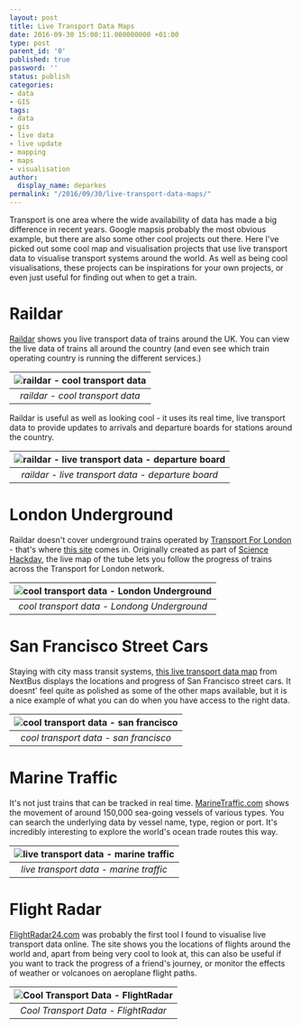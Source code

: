```yaml
---
layout: post
title: Live Transport Data Maps
date: 2016-09-30 15:00:11.000000000 +01:00
type: post
parent_id: '0'
published: true
password: ''
status: publish
categories:
- data
- GIS
tags:
- data
- gis
- live data
- live update
- mapping
- maps
- visualisation
author:
  display_name: deparkes
permalink: "/2016/09/30/live-transport-data-maps/"
---
```

Transport is one area where the wide availability of data has made a big difference in recent years. Google mapsis probably the most obvious example, but there are also some other cool projects out there. Here I've picked out some cool map and visualisation projects that use live transport data to visualise transport systems around the world. As well as being cool visualisations, these projects can be inspirations for your own projects, or even just useful for finding out when to get a train.
<h1>Raildar</h1>
<a href="https://raildar.co.uk/">Raildar</a> shows you live transport data of trains around the UK. You can view the live data of trains all around the country (and even see which train operating country is running the different services.)

| ![raildar - cool transport data]({{site.baseurl}}/assets/2016/09/Raildar.png) |
|:--:|
| *raildar - cool transport data* |

Raildar is useful as well as looking cool - it uses its real time, live transport data to provide updates to arrivals and departure boards for stations around the country.

| ![raildar - live transport data - departure board]({{site.baseurl}}/assets/2016/09/Raildar-departures.png) |
|:--:|
| *raildar - live transport data - departure board* |

<h1>London Underground</h1>
Raildar doesn't cover underground trains operated by <a href="https://tfl.gov.uk/">Transport For London</a> - that's where <a href="https://traintimes.org.uk/map/tube/">this site</a> comes in. Originally created as part of <a href="https://sciencehackday.org/">Science Hackday</a>, the live map of the tube lets you follow the progress of trains across the Transport for London network.

| ![cool transport data - London Underground]({{site.baseurl}}/assets/2016/09/LondonUnderground.png) |
|:--:|
| *cool transport data - Londong Underground* |

<h1>San Francisco Street Cars</h1>
Staying with city mass transit systems, <a href="https://www.nextmuni.com/googleMap/googleMap.jsp?a=sf-muni&amp;r=E&amp;r=F">this live transport data map</a> from NextBus displays the locations and progress of San Francisco street cars. It doesnt' feel quite as polished as some of the other maps available, but it is a nice example of what you can do when you have access to the right data.

| ![cool transport data - san francisco]({{site.baseurl}}/assets/2016/09/SanFrancisco.png) |
|:--:|
| *cool transport data - san francisco* |

<h1>Marine Traffic</h1>
It's not just trains that can be tracked in real time. <a href="https://www.marinetraffic.com/">MarineTraffic.com</a> shows the movement of around 150,000 sea-going vessels of various types. You can search the underlying data by vessel name, type, region or port. It's incredibly interesting to explore the world's ocean trade routes this way.

| ![live transport data - marine traffic]({{site.baseurl}}/assets/2016/09/MarineTraffic.png) |
|:--:|
| *live transport data - marine traffic* |

<h1>Flight Radar</h1>
<a href="https://www.flightradar24.com/">FlightRadar24.com</a> was probably the first tool I found to visualise live transport data online. The site shows you the locations of flights around the world and, apart from being very cool to look at, this can also be useful if you want to track the progress of a friend's journey, or monitor the effects of weather or volcanoes on aeroplane flight paths.

| ![Cool Transport Data - FlightRadar]({{site.baseurl}}/assets/2016/09/FlightRadar.png) |
|:--:|
| *Cool Transport Data - FlightRadar* |
